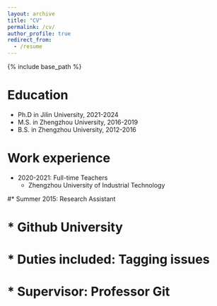 ```yaml
---
layout: archive
title: "CV"
permalink: /cv/
author_profile: true
redirect_from:
  - /resume
---
```


{% include base_path %}

Education
======
* Ph.D in Jilin University, 2021-2024
* M.S. in Zhengzhou University, 2016-2019
* B.S. in Zhengzhou University, 2012-2016

Work experience
======
* 2020-2021: Full-time Teachers
  * Zhengzhou University of Industrial Technology

#* Summer 2015: Research Assistant
#  * Github University
#  * Duties included: Tagging issues
#  * Supervisor: Professor Git
